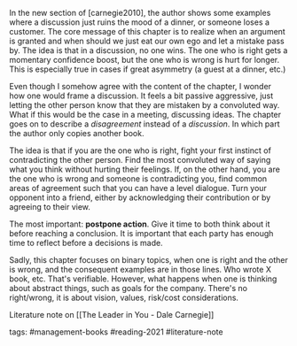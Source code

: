In the new section of [carnegie2010], the author shows some examples where a discussion just ruins the mood of a dinner, or someone loses a customer. The core message of this chapter is to realize when an argument is granted and when should we just eat our own ego and let a mistake pass by. The idea is that in a discussion, no one wins. The one who is right gets a momentary confidence boost, but the one who is wrong is hurt for longer. This is especially true in cases if great asymmetry (a guest at a dinner, etc.) 

Even though I somehow agree with the content of the chapter, I wonder how one would frame a discussion. It feels a bit passive aggressive, just letting the other person know that they are mistaken by a convoluted way. What if this would be the case in a meeting, discussing ideas. The chapter goes on to describe a *disagreement* instead of a *discussion*. In which part the author only copies another book. 

The idea is that if you are the one who is right, fight your first instinct of contradicting the other person. Find the most convoluted way of saying what you think without hurting their feelings. If, on the other hand, you are the one who is wrong and someone is contradicting you, find common areas of agreement such that you can have a level dialogue. Turn your opponent into a friend, either by acknowledging their contribution or by agreeing to their view. 

The most important: **postpone action**. Give it time to both think about it before reaching a conclusion. It is important that each party has enough time to reflect before a decisions is made. 

Sadly, this chapter focuses on binary topics, when one is right and the other is wrong, and the consequent examples are in those lines. Who wrote X book, etc. That's verifiable. However, what happens when one is thinking about abstract things, such as goals for the company. There's no right/wrong, it is about vision, values, risk/cost considerations. 

Literature note on [[The Leader in You - Dale Carnegie]]

tags: #management-books #reading-2021 #literature-note 